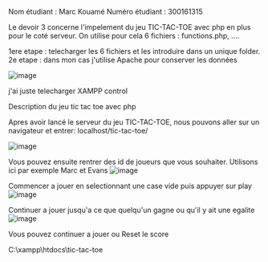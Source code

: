 Nom étudiant : Marc Kouamé
Numéro étudiant : 300161315

Le devoir 3 concerne l'impelement du jeu TIC-TAC-TOE avec php en plus pour le coté serveur. 
On utilise pour cela 6 fichiers : functions.php, ....

1ere etape : telecharger les 6 fichiers et les introduire dans un unique folder.
2e etape : dans mon cas j'utilise Apache pour conserver les données

![image](https://user-images.githubusercontent.com/91161821/226190788-9544ea28-044d-46f7-b480-66601e0fd611.png )

j'ai juste telecharger XAMPP control 


Description du jeu tic tac toe avec php


Apres avoir lancé le serveur du jeu TIC-TAC-TOE, nous pouvons aller sur un navigateur et entrer:
localhost/tic-tac-toe/

![image](https://user-images.githubusercontent.com/91161821/226190262-079c0b6e-e8ae-4abb-8a71-86486a78f36c.png)



Vous pouvez ensuite rentrer des id de joueurs que vous souhaiter. Utilisons ici par exemple Marc et Evans
![image](https://user-images.githubusercontent.com/91161821/226190537-62d0095e-f2a2-421a-bbf1-8b3fab100a44.png)

Commencer a jouer en selectionnant une case vide puis appuyer sur play 
![image](https://user-images.githubusercontent.com/91161821/226191344-f14efc5c-50fb-46d3-aaa0-fcd93b14b618.png)

Continuer a jouer jusqu'a ce que quelqu'un gagne ou qu'il y ait une egalite 
![image](https://user-images.githubusercontent.com/91161821/226191578-028d2be0-679f-423f-b4f4-7e54c001d4e0.png)

Vous pouvez continuer a jouer ou Reset le score 


C:\xampp\htdocs\tic-tac-toe


